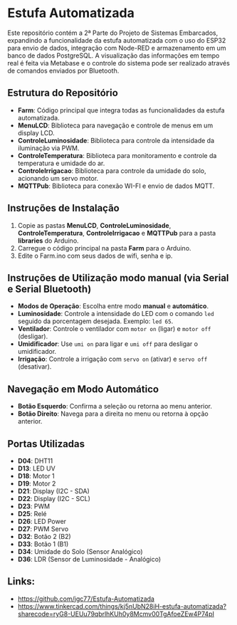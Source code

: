 # Estufa Automatizada

Este repositório contém a 2ª Parte do Projeto de Sistemas Embarcados, expandindo a funcionalidade da estufa automatizada com o uso do ESP32 para envio de dados, integração com Node-RED e armazenamento em um banco de dados PostgreSQL. A visualização das informações em tempo real é feita via Metabase e o controle do sistema pode ser realizado através de comandos enviados por Bluetooth.

## Estrutura do Repositório

- **Farm**: Código principal que integra todas as funcionalidades da estufa automatizada.
- **MenuLCD**: Biblioteca para navegação e controle de menus em um display LCD.
- **ControleLuminosidade**: Biblioteca para controle da intensidade da iluminação via PWM.
- **ControleTemperatura**: Biblioteca para monitoramento e controle da temperatura e umidade do ar.
- **ControleIrrigacao**: Biblioteca para controle da umidade do solo, acionando um servo motor.
- **MQTTPub**: Biblioteca para conexão WI-FI e envio de dados MQTT.

## Instruções de Instalação

1. Copie as pastas **MenuLCD**, **ControleLuminosidade**, **ControleTemperatura**, **ControleIrrigacao** e **MQTTPub** para a pasta **libraries** do Arduino.
2. Carregue o código principal na pasta **Farm** para o Arduino.
3. Edite o Farm.ino com seus dados de wifi, senha e ip.

## Instruções de Utilização modo manual (via Serial e Serial Bluetooth)

- **Modos de Operação**: Escolha entre modo **manual** e **automático**.
- **Luminosidade**: Controle a intensidade do LED com o comando `led` seguido da porcentagem desejada. Exemplo: `led 65`.
- **Ventilador**: Controle o ventilador com `motor on` (ligar) e `motor off` (desligar).
- **Umidificador**: Use `umi on` para ligar e `umi off` para desligar o umidificador.
- **Irrigação**: Controle a irrigação com `servo on` (ativar) e `servo off` (desativar).

## Navegação em Modo Automático

- **Botão Esquerdo**: Confirma a seleção ou retorna ao menu anterior.
- **Botão Direito**: Navega para a direita no menu ou retorna à opção anterior.

## Portas Utilizadas
- **D04**: DHT11  
- **D13**: LED UV  
- **D18**: Motor 1  
- **D19**: Motor 2  
- **D21**: Display (I2C - SDA)  
- **D22**: Display (I2C - SCL)  
- **D23**: PWM  
- **D25**: Relé  
- **D26**: LED Power  
- **D27**: PWM Servo  
- **D32**: Botão 2 (B2)  
- **D33**: Botão 1 (B1)  
- **D34**: Umidade do Solo (Sensor Analógico)  
- **D36**: LDR (Sensor de Luminosidade - Analógico)  

## Links:
- https://github.com/jgc77/Estufa-Automatizada
- https://www.tinkercad.com/things/kj5nUbN28iH-estufa-automatizada?sharecode=ryG8-UEUu79qbrlhKUh0y8Mcmv00TgAfoeZEw4P74pI
